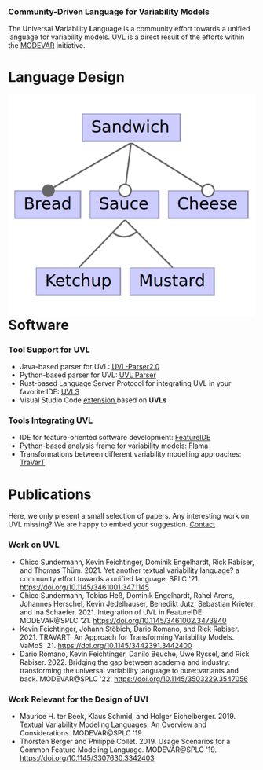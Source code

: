 ### Community-Driven Language for Variability Models

The **U**niversal **V**ariability **L**anguage is a community effort towards a unified language for variability models. UVL is a direct result of the efforts within the <a href="https://modevar.github.io/">MODEVAR</a> initiative.


# Language Design

<img align="right" src="pics/small_sandwich.png" alt="Small Sandwich">
<pre>
<code>
<b>features</b>
    Sandwich
        <b>mandatory</b>
            Bread
        <b>optional</b>
            Sauce
                <b>alternative</b>
                    Ketchup
                    Mustard
            Cheese
</code>
</pre>

# Software

### Tool Support for UVL
* Java-based parser for UVL: <a href="https://github.com/Universal-Variability-Language/uvl-parser2.0">UVL-Parser2.0</a>
* Python-based parser for UVL: [UVL Parser](https://github.com/flamapy/uvlparser) 
* Rust-based Language Server Protocol for integrating UVL in your favorite IDE:  <a href="https://github.com/Universal-Variability-Language/uvl-lsp">UVLS</a> 
* Visual Studio Code <a href="https://marketplace.visualstudio.com/items?itemName=caradhras.uvls-code">extension </a> based on **UVLs**

### Tools Integrating UVL

* IDE for feature-oriented software development: <a href="https://github.com/FeatureIDE/FeatureIDE">FeatureIDE</a>
* Python-based analysis frame for variability models: [Flama](https://github.com/flamapy/)
* Transformations between different variability modelling approaches: [TraVarT](https://github.com/SECPS/TraVarT)


# Publications
Here, we only present a small selection of papers. Any interesting work on UVL missing? We are happy to embed your suggestion. [Contact](mailto:chico.sundermann@uni-ulm.de)

### Work on UVL

* Chico Sundermann, Kevin Feichtinger, Dominik Engelhardt, Rick Rabiser, and Thomas Thüm. 2021. Yet another textual variability language? a community effort towards a unified language. SPLC '21. https://doi.org/10.1145/3461001.3471145
* Chico Sundermann, Tobias Heß, Dominik Engelhardt, Rahel Arens, Johannes Herschel, Kevin Jedelhauser, Benedikt Jutz, Sebastian Krieter, and Ina Schaefer. 2021. Integration of UVL in FeatureIDE. MODEVAR@SPLC '21. https://doi.org/10.1145/3461002.3473940
* Kevin Feichtinger, Johann Stöbich, Dario Romano, and Rick Rabiser. 2021. TRAVART: An Approach for Transforming Variability Models. VaMoS '21. https://doi.org/10.1145/3442391.3442400
* Dario Romano, Kevin Feichtinger, Danilo Beuche, Uwe Ryssel, and Rick Rabiser. 2022. Bridging the gap between academia and industry: transforming the universal variability language to pure::variants and back. MODEVAR@SPLC '22. https://doi.org/10.1145/3503229.3547056

### Work Relevant for the Design of UVl
* Maurice H. ter Beek, Klaus Schmid, and Holger Eichelberger. 2019. Textual Variability Modeling Languages: An Overview and Considerations. MODEVAR@SPLC '19.
* Thorsten Berger and Philippe Collet. 2019. Usage Scenarios for a Common Feature Modeling Language. MODEVAR@SPLC '19. https://doi.org/10.1145/3307630.3342403